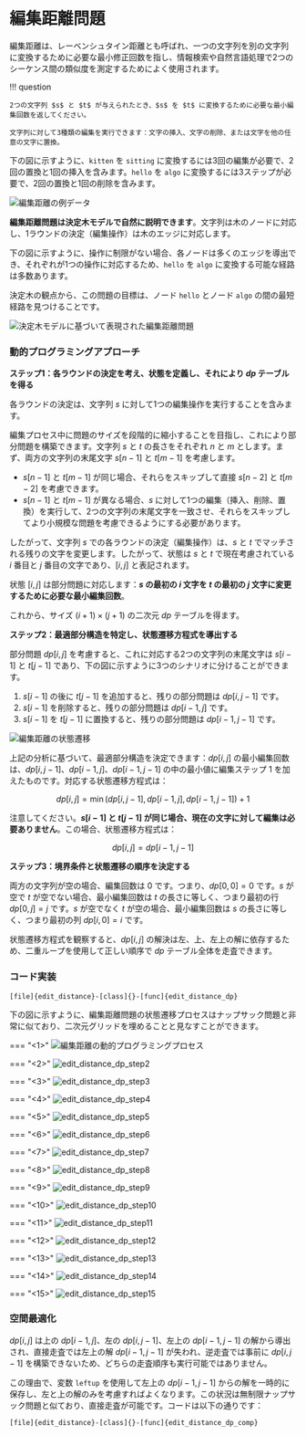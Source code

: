 # 編集距離問題

編集距離は、レーベンシュタイン距離とも呼ばれ、一つの文字列を別の文字列に変換するために必要な最小修正回数を指し、情報検索や自然言語処理で2つのシーケンス間の類似度を測定するためによく使用されます。

!!! question

    2つの文字列 $s$ と $t$ が与えられたとき、$s$ を $t$ に変換するために必要な最小編集回数を返してください。

    文字列に対して3種類の編集を実行できます：文字の挿入、文字の削除、または文字を他の任意の文字に置換。

下の図に示すように、`kitten` を `sitting` に変換するには3回の編集が必要で、2回の置換と1回の挿入を含みます。`hello` を `algo` に変換するには3ステップが必要で、2回の置換と1回の削除を含みます。

![編集距離の例データ](edit_distance_problem.assets/edit_distance_example.png)

**編集距離問題は決定木モデルで自然に説明できます**。文字列は木のノードに対応し、1ラウンドの決定（編集操作）は木のエッジに対応します。

下の図に示すように、操作に制限がない場合、各ノードは多くのエッジを導出でき、それぞれが1つの操作に対応するため、`hello` を `algo` に変換する可能な経路は多数あります。

決定木の観点から、この問題の目標は、ノード `hello` とノード `algo` の間の最短経路を見つけることです。

![決定木モデルに基づいて表現された編集距離問題](edit_distance_problem.assets/edit_distance_decision_tree.png)

### 動的プログラミングアプローチ

**ステップ1：各ラウンドの決定を考え、状態を定義し、それにより $dp$ テーブルを得る**

各ラウンドの決定は、文字列 $s$ に対して1つの編集操作を実行することを含みます。

編集プロセス中に問題のサイズを段階的に縮小することを目指し、これにより部分問題を構築できます。文字列 $s$ と $t$ の長さをそれぞれ $n$ と $m$ とします。まず、両方の文字列の末尾文字 $s[n-1]$ と $t[m-1]$ を考慮します。

- $s[n-1]$ と $t[m-1]$ が同じ場合、それらをスキップして直接 $s[n-2]$ と $t[m-2]$ を考慮できます。
- $s[n-1]$ と $t[m-1]$ が異なる場合、$s$ に対して1つの編集（挿入、削除、置換）を実行して、2つの文字列の末尾文字を一致させ、それらをスキップしてより小規模な問題を考慮できるようにする必要があります。

したがって、文字列 $s$ での各ラウンドの決定（編集操作）は、$s$ と $t$ でマッチされる残りの文字を変更します。したがって、状態は $s$ と $t$ で現在考慮されている $i$ 番目と $j$ 番目の文字であり、$[i, j]$ と表記されます。

状態 $[i, j]$ は部分問題に対応します：**$s$ の最初の $i$ 文字を $t$ の最初の $j$ 文字に変更するために必要な最小編集回数**。

これから、サイズ $(i+1) \times (j+1)$ の二次元 $dp$ テーブルを得ます。

**ステップ2：最適部分構造を特定し、状態遷移方程式を導出する**

部分問題 $dp[i, j]$ を考慮すると、これに対応する2つの文字列の末尾文字は $s[i-1]$ と $t[j-1]$ であり、下の図に示すように3つのシナリオに分けることができます。

1. $s[i-1]$ の後に $t[j-1]$ を追加すると、残りの部分問題は $dp[i, j-1]$ です。
2. $s[i-1]$ を削除すると、残りの部分問題は $dp[i-1, j]$ です。
3. $s[i-1]$ を $t[j-1]$ に置換すると、残りの部分問題は $dp[i-1, j-1]$ です。

![編集距離の状態遷移](edit_distance_problem.assets/edit_distance_state_transfer.png)

上記の分析に基づいて、最適部分構造を決定できます：$dp[i, j]$ の最小編集回数は、$dp[i, j-1]$、$dp[i-1, j]$、$dp[i-1, j-1]$ の中の最小値に編集ステップ $1$ を加えたものです。対応する状態遷移方程式は：

$$
dp[i, j] = \min(dp[i, j-1], dp[i-1, j], dp[i-1, j-1]) + 1
$$

注意してください。**$s[i-1]$ と $t[j-1]$ が同じ場合、現在の文字に対して編集は必要ありません**。この場合、状態遷移方程式は：

$$
dp[i, j] = dp[i-1, j-1]
$$

**ステップ3：境界条件と状態遷移の順序を決定する**

両方の文字列が空の場合、編集回数は $0$ です。つまり、$dp[0, 0] = 0$ です。$s$ が空で $t$ が空でない場合、最小編集回数は $t$ の長さに等しく、つまり最初の行 $dp[0, j] = j$ です。$s$ が空でなく $t$ が空の場合、最小編集回数は $s$ の長さに等しく、つまり最初の列 $dp[i, 0] = i$ です。

状態遷移方程式を観察すると、$dp[i, j]$ の解決は左、上、左上の解に依存するため、二重ループを使用して正しい順序で $dp$ テーブル全体を走査できます。

### コード実装

```src
[file]{edit_distance}-[class]{}-[func]{edit_distance_dp}
```

下の図に示すように、編集距離問題の状態遷移プロセスはナップサック問題と非常に似ており、二次元グリッドを埋めることと見なすことができます。

=== "<1>"
    ![編集距離の動的プログラミングプロセス](edit_distance_problem.assets/edit_distance_dp_step1.png)

=== "<2>"
    ![edit_distance_dp_step2](edit_distance_problem.assets/edit_distance_dp_step2.png)

=== "<3>"
    ![edit_distance_dp_step3](edit_distance_problem.assets/edit_distance_dp_step3.png)

=== "<4>"
    ![edit_distance_dp_step4](edit_distance_problem.assets/edit_distance_dp_step4.png)

=== "<5>"
    ![edit_distance_dp_step5](edit_distance_problem.assets/edit_distance_dp_step5.png)

=== "<6>"
    ![edit_distance_dp_step6](edit_distance_problem.assets/edit_distance_dp_step6.png)

=== "<7>"
    ![edit_distance_dp_step7](edit_distance_problem.assets/edit_distance_dp_step7.png)

=== "<8>"
    ![edit_distance_dp_step8](edit_distance_problem.assets/edit_distance_dp_step8.png)

=== "<9>"
    ![edit_distance_dp_step9](edit_distance_problem.assets/edit_distance_dp_step9.png)

=== "<10>"
    ![edit_distance_dp_step10](edit_distance_problem.assets/edit_distance_dp_step10.png)

=== "<11>"
    ![edit_distance_dp_step11](edit_distance_problem.assets/edit_distance_dp_step11.png)

=== "<12>"
    ![edit_distance_dp_step12](edit_distance_problem.assets/edit_distance_dp_step12.png)

=== "<13>"
    ![edit_distance_dp_step13](edit_distance_problem.assets/edit_distance_dp_step13.png)

=== "<14>"
    ![edit_distance_dp_step14](edit_distance_problem.assets/edit_distance_dp_step14.png)

=== "<15>"
    ![edit_distance_dp_step15](edit_distance_problem.assets/edit_distance_dp_step15.png)

### 空間最適化

$dp[i, j]$ は上の $dp[i-1, j]$、左の $dp[i, j-1]$、左上の $dp[i-1, j-1]$ の解から導出され、直接走査では左上の解 $dp[i-1, j-1]$ が失われ、逆走査では事前に $dp[i, j-1]$ を構築できないため、どちらの走査順序も実行可能ではありません。

この理由で、変数 `leftup` を使用して左上の $dp[i-1, j-1]$ からの解を一時的に保存し、左と上の解のみを考慮すればよくなります。この状況は無制限ナップサック問題と似ており、直接走査が可能です。コードは以下の通りです：

```src
[file]{edit_distance}-[class]{}-[func]{edit_distance_dp_comp}
```
